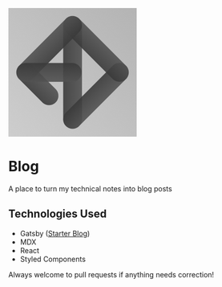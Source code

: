 ![logo](./logo.png)

# Blog

A place to turn my technical notes into blog posts

## Technologies Used

- Gatsby ([Starter Blog](https://www.gatsbyjs.org/starters/gatsbyjs/gatsby-starter-blog/))
- MDX
- React
- Styled Components

Always welcome to pull requests if anything needs correction!
